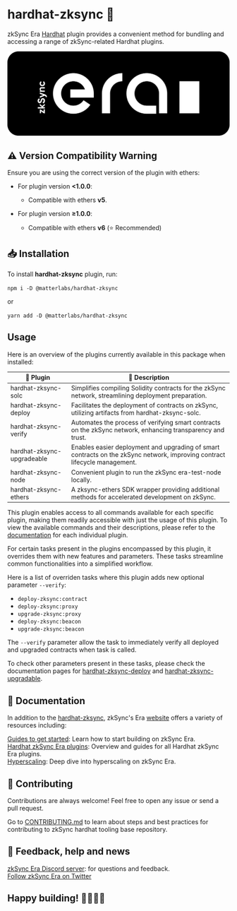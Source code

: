 # hardhat-zksync 🚀

zkSync Era [Hardhat](https://hardhat.org/) plugin provides a convenient method for bundling and accessing a range of zkSync-related Hardhat plugins.

![Era Logo](https://github.com/matter-labs/era-contracts/raw/main/eraLogo.svg)

## ⚠️ Version Compatibility Warning

Ensure you are using the correct version of the plugin with ethers:
- For plugin version **<1.0.0**:
  - Compatible with ethers **v5**.

- For plugin version **≥1.0.0**:
  - Compatible with ethers **v6** (⭐ Recommended)

## 📥 Installation

To install **hardhat-zksync** plugin, run:

`npm i -D @matterlabs/hardhat-zksync`

or

`yarn add -D @matterlabs/hardhat-zksync`

## Usage

Here is an overview of the plugins currently available in this package when installed:

| 🔌 Plugin                     | 📄 Description                                                                                                                    |
|-------------------------------|-----------------------------------------------------------------------------------------------------------------------------------|
| hardhat-zksync-solc           | Simplifies compiling Solidity contracts for the zkSync network, streamlining deployment preparation.                              |
| hardhat-zksync-deploy         | Facilitates the deployment of contracts on zkSync, utilizing artifacts from hardhat-zksync-solc.                            |
| hardhat-zksync-verify         | Automates the process of verifying smart contracts on the zkSync network, enhancing transparency and trust.                       |
| hardhat-zksync-upgradeable    | Enables easier deployment and upgrading of smart contracts on the zkSync network, improving contract lifecycle management.        |
| hardhat-zksync-node           | Convenient plugin to run the zkSync era-test-node locally.                                                                        |
| hardhat-zksync-ethers         | A zksync-ethers SDK wrapper providing additional methods for accelerated development on zkSync.                                   |


This plugin enables access to all commands available for each specific plugin, making them readily accessible with just the usage of this plugin. To view the available commands and their descriptions, please refer to the [documentation](https://v2-docs.zksync.io/api/hardhat/plugins.html#plugins) for each individual plugin.

For certain tasks present in the plugins encompassed by this plugin, it overrides them with new features and parameters. These tasks streamline common functionalities into a simplified workflow.

Here is a list of overriden tasks where this plugin adds new optional parameter `--verify`:

- `deploy-zksync:contract`
- `deploy-zksync:proxy` 
- `upgrade-zksync:proxy`
- `deploy-zksync:beacon`
- `upgrade-zksync:beacon`

The `--verify` parameter allow the task to immediately verify all deployed and upgraded contracts when task is called.

To check other parameters present in these tasks, please check the documentation pages for [hardhat-zksync-deploy](https://docs.zksync.io/build/tooling/hardhat/hardhat-zksync-deploy.html) and [hardhat-zksync-upgradable](https://docs.zksync.io/build/tooling/hardhat/hardhat-zksync-upgradable.html).

## 📝 Documentation

In addition to the [hardhat-zksync](https://era.zksync.io/docs/tools/hardhat/plugins.html), zkSync's Era [website](https://era.zksync.io/docs/) offers a variety of resources including:

[Guides to get started](https://era.zksync.io/docs/dev/building-on-zksync/hello-world.html): Learn how to start building on zkSync Era.\
[Hardhat zkSync Era plugins](https://era.zksync.io/docs/tools/hardhat/getting-started.html): Overview and guides for all Hardhat zkSync Era plugins.\
[Hyperscaling](https://era.zksync.io/docs/reference/concepts/hyperscaling.html#what-are-hyperchains): Deep dive into hyperscaling on zkSync Era.

## 🤝 Contributing

Contributions are always welcome! Feel free to open any issue or send a pull request.

Go to [CONTRIBUTING.md](https://github.com/matter-labs/hardhat-zksync/blob/main/.github/CONTRIBUTING.md) to learn about steps and best practices for contributing to zkSync hardhat tooling base repository.  


## 🙌 Feedback, help and news

[zkSync Era Discord server](https://join.zksync.dev/): for questions and feedback.\
[Follow zkSync Era on Twitter](https://twitter.com/zksync)

## Happy building! 👷‍♀️👷‍♂️
